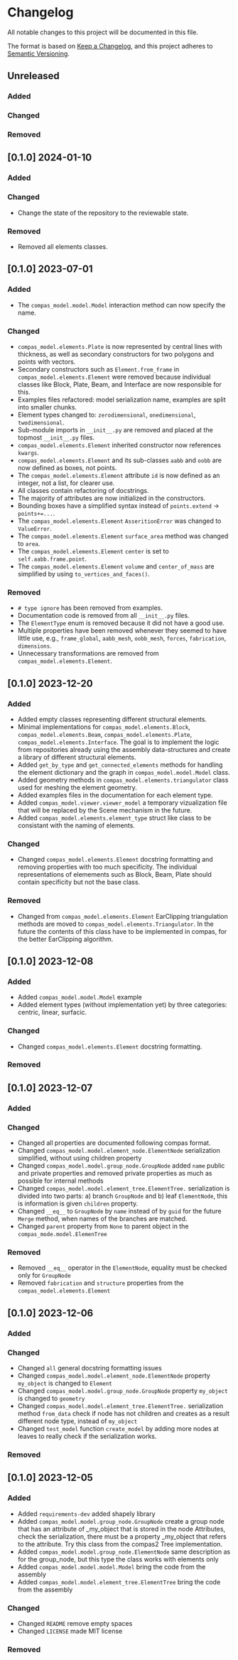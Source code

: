 # Changelog

All notable changes to this project will be documented in this file.

The format is based on [Keep a Changelog](https://keepachangelog.com/en/1.0.0/),
and this project adheres to [Semantic Versioning](https://semver.org/spec/v2.0.0.html).

## Unreleased

### Added

### Changed

### Removed

## [0.1.0] 2024-01-10

### Added

### Changed
* Change the state of the repository to the reviewable state.

### Removed
* Removed all elements classes.

## [0.1.0] 2023-07-01

### Added
* The `compas_model.model.Model` interaction method can now specify the name.

### Changed
* `compas_model.elements.Plate` is now represented by central lines with thickness, as well as secondary constructors for two polygons and points with vectors.
* Secondary constructors such as `Element.from_frame` in `compas_model.elements.Element` were removed because individual classes like Block, Plate, Beam, and Interface are now responsible for this.
* Examples files refactored: model serialization name, examples are split into smaller chunks.
* Element types changed to: `zerodimensional`, `onedimensional`, `twodimensional`.
* Sub-module imports in `__init__.py` are removed and placed at the topmost `__init__.py` files.
* `compas_model.elements.Element` inherited constructor now references `kwargs`.
* `compas_model.elements.Element` and its sub-classes `aabb` and `oobb` are now defined as boxes, not points.
* The `compas_model.elements.Element` attribute `id` is now defined as an integer, not a list, for clearer use.
* All classes contain refactoring of docstrings.
* The majority of attributes are now initialized in the constructors.
* Bounding boxes have a simplified syntax instead of `points.extend` -> `points+=...`.
* The `compas_model.elements.Element` `AsseritionError` was changed to `ValueError`.
* The `compas_model.elements.Element` `surface_area` method was changed to `area`.
* The `compas_model.elements.Element` `center` is set to `self.aabb.frame.point`.
* The `compas_model.elements.Element` `volume` and `center_of_mass` are simplified by using `to_vertices_and_faces()`.

### Removed
* `# type ignore` has been removed from examples.
* Documentation code is removed from all `__init__.py` files.
* The `ElementType` enum is removed because it did not have a good use.
* Multiple properties have been removed whenever they seemed to have little use, e.g., `frame_global`, `aabb_mesh`, `oobb_mesh`, `forces`, `fabrication`, `dimensions`.
* Unnecessary transformations are removed from `compas_model.elements.Element`.


## [0.1.0] 2023-12-20

### Added
* Added empty classes representing different structural elements.
* Minimal implementations for `compas_model.elements.Block`, `compas_model.elements.Beam`, `compas_model.elements.Plate`, `compas_model.elements.Interface`. The goal is to implement the logic from repositories already using the assembly data-structures and create a library of different structural elements.
* Added `get_by_type` and `get_connected_elements` methods for handling the element dictionary and the graph in `compas_model.model.Model` class.
* Added geometry methods in `compas_model.elements.triangulator` class used for meshing the element geometry.
* Added examples files in the documentation for each element type.
* Added `compas_model.viewer.viewer_model` a temporary vizualization file that will be replaced by the Scene mechanism in the future.
* Added `compas_model.elements.element_type` struct like class to be consistant with the naming of elements.

### Changed
* Changed `compas_model.elements.Element` docstring formatting and removing properties with too much specificity. The individual representations of elemements such as Block, Beam, Plate should contain specificity but not the base class.

### Removed
* Changed from `compas_model.elements.Element` EarClipping triangulation methods are moved to `compas_model.elements.Triangulator`. In the future the contents of this class have to be implemented in compas, for the better EarClipping algorithm.

## [0.1.0] 2023-12-08

### Added
* Added `compas_model.model.Model` example
* Added element types (without implementation yet) by three categories: centric, linear, surfacic.

### Changed
* Changed `compas_model.elements.Element` docstring formatting.

### Removed

## [0.1.0] 2023-12-07

### Added

### Changed
* Changed all properties are documented following compas format.
* Changed `compas_model.model.element_node.ElementNode` serialization simplified, without using children property
* Changed `compas_model.model.group_node.GroupNode` added `name` public and private properties and removed private properties as much as possible for internal methods
* Changed `compas_model.model.element_tree.ElementTree.` serialization is divided into two parts: a) branch `GroupNode` and b) leaf `ElementNode`, this is information is given `children` property.
* Changed `__eq__` to `GroupNode` by `name` instead of by `guid` for the future `Merge` method, when names of the branches are matched.
* Changed `parent` property from `None` to parent object in the `compas_mode.model.ElemenTree`

### Removed
* Removed `__eq__` operator in the `ElementNode`, equality must be checked only for `GroupNode`
* Removed `fabrication` and `structure` properties from the `compas_model.elements.Element`

## [0.1.0] 2023-12-06

### Added

### Changed
* Changed `all` general docstring formatting issues
* Changed `compas_model.model.element_node.ElementNode` property `my_object` is changed to `Element`
* Changed `compas_model.model.group_node.GroupNode` property `my_object` is changed to `geometry`
* Changed `compas_model.model.element_tree.ElementTree.` serialization method `from_data` check if node has not children and creates as a result different node type, instead of `my_object`
* Changed `test_model` function `create_model` by adding more nodes at leaves to really check if the serialization works.

### Removed

## [0.1.0] 2023-12-05

### Added

* Added `requirements-dev` added shapely library
* Added `compas_model.model.group_node.GroupNode` create a group node that has an attribute of _my_object that is stored in the node Attributes, check the serialization, there must be a property _my_object that refers to the attribute. Try this class from the compas2 Tree implementation.
* Added `compas_model.model.group_node.ElementNode` same description as for the group_node, but this type the class works with elements only
* Added `compas_model.model.model.Model` bring the code from the assembly
* Added `compas_model.model.element_tree.ElementTree` bring the code from the assembly

### Changed
* Changed `README` remove empty spaces
* Changed `LICENSE` made MIT license

### Removed
